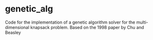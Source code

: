 # genetic_alg
Code for the implementation of a genetic algorithm solver for the multi-dimensional knapsack problem. Based on the 1998 paper by Chu and Beasley
